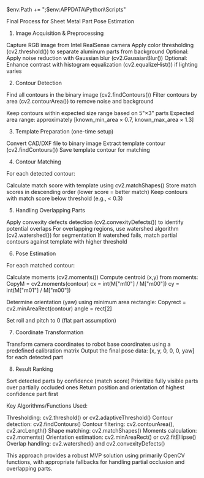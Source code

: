 $env:Path += ";$env:APPDATA\Python\Scripts"



Final Process for Sheet Metal Part Pose Estimation
1. Image Acquisition & Preprocessing

Capture RGB image from Intel RealSense camera
Apply color thresholding (cv2.threshold()) to separate aluminum parts from background
Optional: Apply noise reduction with Gaussian blur (cv2.GaussianBlur())
Optional: Enhance contrast with histogram equalization (cv2.equalizeHist()) if lighting varies

2. Contour Detection

Find all contours in the binary image (cv2.findContours())
Filter contours by area (cv2.contourArea()) to remove noise and background

Keep contours within expected size range based on 5"×3" parts
Expected area range: approximately [known_min_area × 0.7, known_max_area × 1.3]



3. Template Preparation (one-time setup)

Convert CAD/DXF file to binary image
Extract template contour (cv2.findContours())
Save template contour for matching

4. Contour Matching

For each detected contour:

Calculate match score with template using cv2.matchShapes()
Store match scores in descending order (lower score = better match)
Keep contours with match score below threshold (e.g., < 0.3)



5. Handling Overlapping Parts

Apply convexity defects detection (cv2.convexityDefects()) to identify potential overlaps
For overlapping regions, use watershed algorithm (cv2.watershed()) for segmentation
If watershed fails, match partial contours against template with higher threshold

6. Pose Estimation

For each matched contour:

Calculate moments (cv2.moments())
Compute centroid (x,y) from moments:
CopyM = cv2.moments(contour)
cx = int(M["m10"] / M["m00"])
cy = int(M["m01"] / M["m00"])

Determine orientation (yaw) using minimum area rectangle:
Copyrect = cv2.minAreaRect(contour)
angle = rect[2]

Set roll and pitch to 0 (flat part assumption)



7. Coordinate Transformation

Transform camera coordinates to robot base coordinates using a predefined calibration matrix
Output the final pose data: [x, y, 0, 0, 0, yaw] for each detected part

8. Result Ranking

Sort detected parts by confidence (match score)
Prioritize fully visible parts over partially occluded ones
Return position and orientation of highest confidence part first

Key Algorithms/Functions Used:

Thresholding: cv2.threshold() or cv2.adaptiveThreshold()
Contour detection: cv2.findContours()
Contour filtering: cv2.contourArea(), cv2.arcLength()
Shape matching: cv2.matchShapes()
Moments calculation: cv2.moments()
Orientation estimation: cv2.minAreaRect() or cv2.fitEllipse()
Overlap handling: cv2.watershed() and cv2.convexityDefects()

This approach provides a robust MVP solution using primarily OpenCV functions, with appropriate fallbacks for handling partial occlusion and overlapping parts.